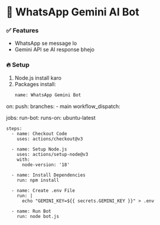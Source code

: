 # 🤖 WhatsApp Gemini AI Bot

### ✅ Features
- WhatsApp se message lo
- Gemini API se AI response bhejo

### 🔥 Setup
1. Node.js install karo
2. Packages install:
   ```bash
   name: WhatsApp Gemini Bot

on:
  push:
    branches:
      - main
  workflow_dispatch:

jobs:
  run-bot:
    runs-on: ubuntu-latest

    steps:
      - name: Checkout Code
        uses: actions/checkout@v3

      - name: Setup Node.js
        uses: actions/setup-node@v3
        with:
          node-version: '18'

      - name: Install Dependencies
        run: npm install

      - name: Create .env File
        run: |
          echo "GEMINI_KEY=${{ secrets.GEMINI_KEY }}" > .env

      - name: Run Bot
        run: node bot.js
